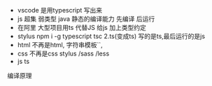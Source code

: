 - vscode 是用typescript 写出来
- js 超集 弱类型
    java 静态的编译能力 先编译 后运行
- 在阿里 大型项目用ts 代替JS
    给js 加上类型约定
- stylus
    npm i -g typescript
    tsc 2.ts(变成ts)
    写的是ts,最后运行的是js
- html 不再是html, 字符串模板``,
- css 不再是css stylus /sass /less
- js ts

编译原理